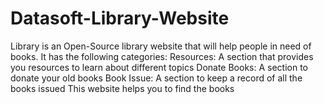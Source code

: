# Datasoft-Library-Website
Library is an Open-Source library website that will help people in need of books. It has the following categories: Resources: A section that provides you resources to learn about different topics Donate Books: A section to donate your old books Book Issue: A section to keep a record of all the books issued This website helps you to find the books
